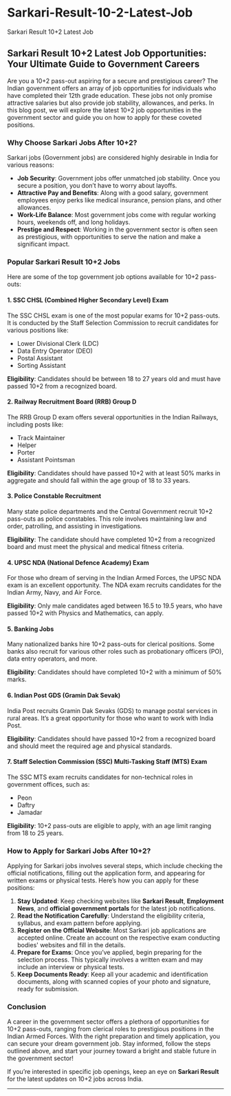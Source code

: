 # Sarkari-Result-10-2-Latest-Job
Sarkari Result 10+2 Latest Job


## Sarkari Result 10+2 Latest Job Opportunities: Your Ultimate Guide to Government Careers

Are you a 10+2 pass-out aspiring for a secure and prestigious career? The Indian government offers an array of job opportunities for individuals who have completed their 12th grade education. These jobs not only promise attractive salaries but also provide job stability, allowances, and perks. In this blog post, we will explore the latest 10+2 job opportunities in the government sector and guide you on how to apply for these coveted positions.

### Why Choose Sarkari Jobs After 10+2?

Sarkari jobs (Government jobs) are considered highly desirable in India for various reasons:
- **Job Security**: Government jobs offer unmatched job stability. Once you secure a position, you don’t have to worry about layoffs.
- **Attractive Pay and Benefits**: Along with a good salary, government employees enjoy perks like medical insurance, pension plans, and other allowances.
- **Work-Life Balance**: Most government jobs come with regular working hours, weekends off, and long holidays.
- **Prestige and Respect**: Working in the government sector is often seen as prestigious, with opportunities to serve the nation and make a significant impact.

### Popular Sarkari Result 10+2 Jobs

Here are some of the top government job options available for 10+2 pass-outs:

#### 1. **SSC CHSL (Combined Higher Secondary Level) Exam**
The SSC CHSL exam is one of the most popular exams for 10+2 pass-outs. It is conducted by the Staff Selection Commission to recruit candidates for various positions like:
- Lower Divisional Clerk (LDC)
- Data Entry Operator (DEO)
- Postal Assistant
- Sorting Assistant

**Eligibility**: Candidates should be between 18 to 27 years old and must have passed 10+2 from a recognized board.

#### 2. **Railway Recruitment Board (RRB) Group D**
The RRB Group D exam offers several opportunities in the Indian Railways, including posts like:
- Track Maintainer
- Helper
- Porter
- Assistant Pointsman

**Eligibility**: Candidates should have passed 10+2 with at least 50% marks in aggregate and should fall within the age group of 18 to 33 years.

#### 3. **Police Constable Recruitment**
Many state police departments and the Central Government recruit 10+2 pass-outs as police constables. This role involves maintaining law and order, patrolling, and assisting in investigations.

**Eligibility**: The candidate should have completed 10+2 from a recognized board and must meet the physical and medical fitness criteria.

#### 4. **UPSC NDA (National Defence Academy) Exam**
For those who dream of serving in the Indian Armed Forces, the UPSC NDA exam is an excellent opportunity. The NDA exam recruits candidates for the Indian Army, Navy, and Air Force.

**Eligibility**: Only male candidates aged between 16.5 to 19.5 years, who have passed 10+2 with Physics and Mathematics, can apply.

#### 5. **Banking Jobs**
Many nationalized banks hire 10+2 pass-outs for clerical positions. Some banks also recruit for various other roles such as probationary officers (PO), data entry operators, and more.

**Eligibility**: Candidates should have completed 10+2 with a minimum of 50% marks.

#### 6. **Indian Post GDS (Gramin Dak Sevak)**
India Post recruits Gramin Dak Sevaks (GDS) to manage postal services in rural areas. It’s a great opportunity for those who want to work with India Post.

**Eligibility**: Candidates should have passed 10+2 from a recognized board and should meet the required age and physical standards.

#### 7. **Staff Selection Commission (SSC) Multi-Tasking Staff (MTS) Exam**
The SSC MTS exam recruits candidates for non-technical roles in government offices, such as:
- Peon
- Daftry
- Jamadar

**Eligibility**: 10+2 pass-outs are eligible to apply, with an age limit ranging from 18 to 25 years.

### How to Apply for Sarkari Jobs After 10+2?

Applying for Sarkari jobs involves several steps, which include checking the official notifications, filling out the application form, and appearing for written exams or physical tests. Here’s how you can apply for these positions:

1. **Stay Updated**: Keep checking websites like **Sarkari Result**, **Employment News**, and **official government portals** for the latest job notifications.
2. **Read the Notification Carefully**: Understand the eligibility criteria, syllabus, and exam pattern before applying.
3. **Register on the Official Website**: Most Sarkari job applications are accepted online. Create an account on the respective exam conducting bodies' websites and fill in the details.
4. **Prepare for Exams**: Once you’ve applied, begin preparing for the selection process. This typically involves a written exam and may include an interview or physical tests.
5. **Keep Documents Ready**: Keep all your academic and identification documents, along with scanned copies of your photo and signature, ready for submission.

### Conclusion

A career in the government sector offers a plethora of opportunities for 10+2 pass-outs, ranging from clerical roles to prestigious positions in the Indian Armed Forces. With the right preparation and timely application, you can secure your dream government job. Stay informed, follow the steps outlined above, and start your journey toward a bright and stable future in the government sector!

If you’re interested in specific job openings, keep an eye on **Sarkari Result** for the latest updates on 10+2 jobs across India.

---

